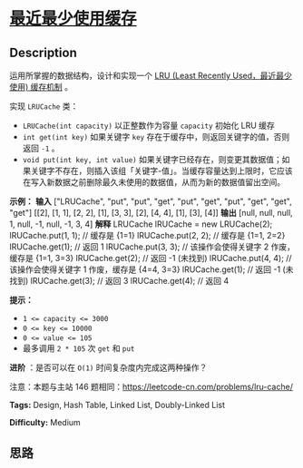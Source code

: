 # [最近最少使用缓存][title]

## Description

运用所掌握的数据结构，设计和实现一个  [LRU (Least Recently Used，最近最少使用)
缓存机制](https://baike.baidu.com/item/LRU) 。

实现 `LRUCache` 类：

  * `LRUCache(int capacity)` 以正整数作为容量 `capacity` 初始化 LRU 缓存
  * `int get(int key)` 如果关键字 `key` 存在于缓存中，则返回关键字的值，否则返回 `-1` 。
  * `void put(int key, int value)` 如果关键字已经存在，则变更其数据值；如果关键字不存在，则插入该组「关键字-值」。当缓存容量达到上限时，它应该在写入新数据之前删除最久未使用的数据值，从而为新的数据值留出空间。



**示例：**
            **输入**    ["LRUCache", "put", "put", "get", "put", "get", "put", "get", "get", "get"]    [[2], [1, 1], [2, 2], [1], [3, 3], [2], [4, 4], [1], [3], [4]]    **输出**    [null, null, null, 1, null, -1, null, -1, 3, 4]        **解释**    LRUCache lRUCache = new LRUCache(2);    lRUCache.put(1, 1); // 缓存是 {1=1}    lRUCache.put(2, 2); // 缓存是 {1=1, 2=2}    lRUCache.get(1);    // 返回 1    lRUCache.put(3, 3); // 该操作会使得关键字 2 作废，缓存是 {1=1, 3=3}    lRUCache.get(2);    // 返回 -1 (未找到)    lRUCache.put(4, 4); // 该操作会使得关键字 1 作废，缓存是 {4=4, 3=3}    lRUCache.get(1);    // 返回 -1 (未找到)    lRUCache.get(3);    // 返回 3    lRUCache.get(4);    // 返回 4    



**提示：**

  * `1 <= capacity <= 3000`
  * `0 <= key <= 10000`
  * `0 <= value <= 105`
  * 最多调用 `2 * 105` 次 `get` 和 `put`



**进阶** ：是否可以在 `O(1)` 时间复杂度内完成这两种操作？



注意：本题与主站 146 题相同：<https://leetcode-cn.com/problems/lru-cache/>


**Tags:** Design, Hash Table, Linked List, Doubly-Linked List

**Difficulty:** Medium

## 思路

[title]: https://leetcode-cn.com/problems/OrIXps
